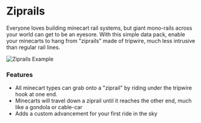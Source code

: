 # Ziprails<!--$headerTitle--><!--$pmc:delete-->

Everyone loves building minecart rail systems, but giant mono-rails across your world can get to be an eyesore. With this simple data pack, enable your minecarts to hang from "ziprails" made of tripwire, much less intrusive 
than regular rail lines. <!--$pmc:headerSize-->

![Ziprails Example](images/ziprails_example.webp) <!--$localAssetToURL--> <!--$modrinth:replaceWithVideo--> <!--$pmc:delete-->

### Features
- All minecart types can grab onto a "ziprail" by riding under the tripwire hook at one end.
- Minecarts will travel down a ziprail until it reaches the other end, much like a gondola or cable-car
- Adds a custom advancement for your first ride in the sky
